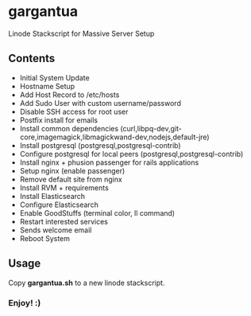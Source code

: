 # gargantua
Linode Stackscript for Massive Server Setup

## Contents

- Initial System Update
- Hostname Setup
- Add Host Record to /etc/hosts
- Add Sudo User with custom username/password
- Disable SSH access for root user
- Postfix install for emails
- Install common dependencies (curl,libpq-dev,git-core,imagemagick,libmagickwand-dev,nodejs,default-jre)
- Install postgresql (postgresql,postgresql-contrib)
- Configure postgresql for local peers (postgresql,postgresql-contrib)
- Install nginx + phusion passenger for rails applications
- Setup nginx (enable passenger)
- Remove default site from nginx
- Install RVM + requirements
- Install Elasticsearch
- Configure Elasticsearch
- Enable GoodStuffs (terminal color, ll command)
- Restart interested services
- Sends welcome email
- Reboot System

## Usage

Copy **gargantua.sh** to a new linode stackscript.

### Enjoy! :)